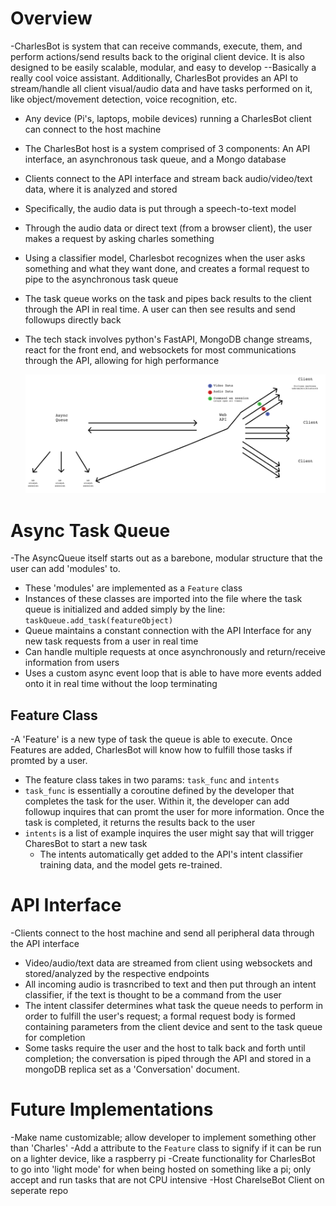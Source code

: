 # Overview 
-CharlesBot is system that can receive commands, execute, them, and perform actions/send results back to the original client device. It is also designed to be easily scalable, modular, and easy to develop --Basically a really cool voice assistant. Additionally, CharlesBot provides an API to stream/handle all client visual/audio data and have tasks performed on it, like object/movement detection, voice recognition, etc. 
* Any device (Pi's, laptops, mobile devices) running a CharlesBot client can connect to the host machine
* The CharlesBot host is a system comprised of 3 components: An API interface, an asynchronous task queue, and a Mongo database
* Clients connect to the API interface and stream back audio/video/text data, where it is analyzed and stored 
* Specifically, the audio data is put through a speech-to-text model
* Through the audio data or direct text (from a browser client), the user makes a request by asking charles something
* Using a classifier model, Charlesbot recognizes when the user asks something and what they want done, and creates a formal request to pipe to the asynchronous task queue
* The task queue works on the task and pipes back results to the client through the API in real time. A user can then see results and send followups directly back
* The tech stack involves python's FastAPI, MongoDB change streams, react for the front end, and websockets for most communications through the API, allowing for high performance


    ![Screenshot](figures/layout2.png)


# Async Task Queue
-The AsyncQueue itself starts out as a barebone, modular structure that the user can add 'modules' to.
* These 'modules' are implemented as a `Feature` class
* Instances of these classes are imported into the file where the task queue is initialized and added simply by the line: `taskQueue.add_task(featureObject)`
* Queue maintains a constant connection with the API Interface for any new task requests from a user in real time
* Can handle multiple requests at once asynchronously and return/receive information from users
* Uses a custom async event loop that is able to have more events added onto it in real time without the loop terminating

## Feature Class
-A 'Feature' is a new type of task the queue is able to execute. Once Features are added, CharlesBot will know how to fulfill those tasks if promted by a user.
* The feature class takes in two params: `task_func` and `intents`
* `task_func` is essentially a coroutine defined by the developer that completes the task for the user. Within it, the developer can add followup inquires that can  promt the user for more information. Once the task is completed, it returns the results back to the user
* `intents` is a list of example inquires the user might say that will trigger CharesBot to start a new task
    * The intents automatically get added to the API's intent classifier training data, and the model gets re-trained. 

# API Interface 
-Clients connect to the host machine and send all peripheral data through the API interface 
* Video/audio/text data are streamed from client using websockets and stored/analyzed by the respective endpoints
* All incoming audio is trasncribed to text and then put through an intent classifier, if the text is thought to be a command from the user
* The intent classifer determines what task the queue needs to perform in order to fulfill the user's request; a formal request body is formed containing parameters from the client device and sent to the task queue for completion 
* Some tasks require the user and the host to talk back and forth until completion; the conversation is piped through the API and stored in a mongoDB replica set as a 'Conversation' document. 

# Future Implementations
-Make name customizable; allow developer to implement something other than 'Charles'
-Add a attribute to the `Feature` class to signify if it can be run on a lighter device, like a raspberry pi
    -Create functionality for CharlesBot to go into 'light mode' for when being hosted on something like a pi; only accept and run tasks that are not CPU intensive
-Host CharelseBot Client on seperate repo

